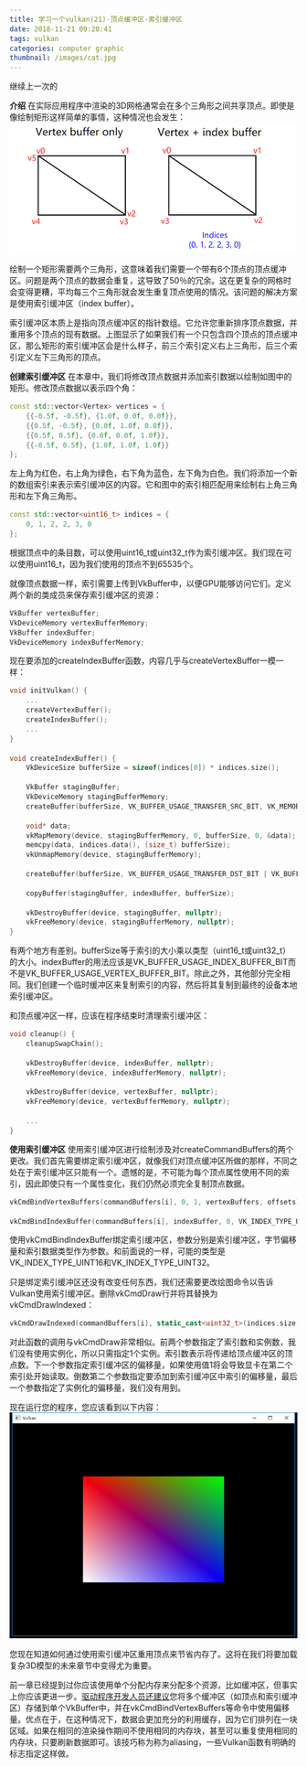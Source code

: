 ```yaml
---
title: 学习一个vulkan(21)-顶点缓冲区-索引缓冲区
date: 2018-11-21 09:20:41
tags: vulkan
categories: computer graphic
thumbnail: /images/cat.jpg
---
```

继续上一次的
<!-- more -->
<b>介绍</b>
在实际应用程序中渲染的3D网格通常会在多个三角形之间共享顶点。即使是像绘制矩形这样简单的事情，这种情况也会发生：
![](学习一个vulkan-21-顶点缓冲区-索引缓冲区/1.png)

绘制一个矩形需要两个三角形，这意味着我们需要一个带有6个顶点的顶点缓冲区。问题是两个顶点的数据会重复，这导致了50％的冗余。这在更复杂的网格时会变得更糟，平均每三个三角形就会发生重复顶点使用的情况。该问题的解决方案是使用索引缓冲区（index buffer）。

索引缓冲区本质上是指向顶点缓冲区的指针数组。它允许您重新排序顶点数据，并重用多个顶点的现有数据。上图显示了如果我们有一个只包含四个顶点的顶点缓冲区，那么矩形的索引缓冲区会是什么样子，前三个索引定义右上三角形，后三个索引定义左下三角形的顶点。

<b>创建索引缓冲区</b>
在本章中，我们将修改顶点数据并添加索引数据以绘制如图中的矩形。修改顶点数据以表示四个角：
```cpp
const std::vector<Vertex> vertices = {
    {{-0.5f, -0.5f}, {1.0f, 0.0f, 0.0f}},
    {{0.5f, -0.5f}, {0.0f, 1.0f, 0.0f}},
    {{0.5f, 0.5f}, {0.0f, 0.0f, 1.0f}},
    {{-0.5f, 0.5f}, {1.0f, 1.0f, 1.0f}}
};
```
左上角为红色，右上角为绿色，右下角为蓝色，左下角为白色。我们将添加一个新的数组索引来表示索引缓冲区的内容。它和图中的索引相匹配用来绘制右上角三角形和左下角三角形。
```cpp
const std::vector<uint16_t> indices = {
    0, 1, 2, 2, 3, 0
};
```
根据顶点中的条目数，可以使用uint16_t或uint32_t作为索引缓冲区。我们现在可以使用uint16_t，因为我们使用的顶点不到65535个。

就像顶点数据一样，索引需要上传到VkBuffer中，以便GPU能够访问它们。定义两个新的类成员来保存索引缓冲区的资源：
```cpp
VkBuffer vertexBuffer;
VkDeviceMemory vertexBufferMemory;
VkBuffer indexBuffer;
VkDeviceMemory indexBufferMemory;
```
现在要添加的createIndexBuffer函数，内容几乎与createVertexBuffer一模一样：
```cpp
void initVulkan() {
    ...
    createVertexBuffer();
    createIndexBuffer();
    ...
}

void createIndexBuffer() {
    VkDeviceSize bufferSize = sizeof(indices[0]) * indices.size();

    VkBuffer stagingBuffer;
    VkDeviceMemory stagingBufferMemory;
    createBuffer(bufferSize, VK_BUFFER_USAGE_TRANSFER_SRC_BIT, VK_MEMORY_PROPERTY_HOST_VISIBLE_BIT | VK_MEMORY_PROPERTY_HOST_COHERENT_BIT, stagingBuffer, stagingBufferMemory);

    void* data;
    vkMapMemory(device, stagingBufferMemory, 0, bufferSize, 0, &data);
    memcpy(data, indices.data(), (size_t) bufferSize);
    vkUnmapMemory(device, stagingBufferMemory);

    createBuffer(bufferSize, VK_BUFFER_USAGE_TRANSFER_DST_BIT | VK_BUFFER_USAGE_INDEX_BUFFER_BIT, VK_MEMORY_PROPERTY_DEVICE_LOCAL_BIT, indexBuffer, indexBufferMemory);

    copyBuffer(stagingBuffer, indexBuffer, bufferSize);

    vkDestroyBuffer(device, stagingBuffer, nullptr);
    vkFreeMemory(device, stagingBufferMemory, nullptr);
}
```
有两个地方有差别。bufferSize等于索引的大小乘以类型（uint16_t或uint32_t）的大小。indexBuffer的用法应该是VK_BUFFER_USAGE_INDEX_BUFFER_BIT而不是VK_BUFFER_USAGE_VERTEX_BUFFER_BIT。除此之外，其他部分完全相同。我们创建一个临时缓冲区来复制索引的内容，然后将其复制到最终的设备本地索引缓冲区。

和顶点缓冲区一样，应该在程序结束时清理索引缓冲区：
```cpp
void cleanup() {
    cleanupSwapChain();

    vkDestroyBuffer(device, indexBuffer, nullptr);
    vkFreeMemory(device, indexBufferMemory, nullptr);

    vkDestroyBuffer(device, vertexBuffer, nullptr);
    vkFreeMemory(device, vertexBufferMemory, nullptr);

    ...
}
```

<b>使用索引缓冲区</b>
使用索引缓冲区进行绘制涉及对createCommandBuffers的两个更改。我们首先需要绑定索引缓冲区，就像我们对顶点缓冲区所做的那样，不同之处在于索引缓冲区只能有一个。遗憾的是，不可能为每个顶点属性使用不同的索引，因此即使只有一个属性变化，我们仍然必须完全复制顶点数据。
```cpp
vkCmdBindVertexBuffers(commandBuffers[i], 0, 1, vertexBuffers, offsets);

vkCmdBindIndexBuffer(commandBuffers[i], indexBuffer, 0, VK_INDEX_TYPE_UINT16);
```
使用vkCmdBindIndexBuffer绑定索引缓冲区，参数分别是索引缓冲区，字节偏移量和索引数据类型作为参数。和前面说的一样，可能的类型是VK_INDEX_TYPE_UINT16和VK_INDEX_TYPE_UINT32。

只是绑定索引缓冲区还没有改变任何东西，我们还需要更改绘图命令以告诉Vulkan使用索引缓冲区。删除vkCmdDraw行并将其替换为vkCmdDrawIndexed：
```cpp
vkCmdDrawIndexed(commandBuffers[i], static_cast<uint32_t>(indices.size()), 1, 0, 0, 0);
```
对此函数的调用与vkCmdDraw非常相似。前两个参数指定了索引数和实例数，我们没有使用实例化，所以只需指定1个实例。索引数表示将传递给顶点缓冲区的顶点数。下一个参数指定索引缓冲区的偏移量，如果使用值1将会导致显卡在第二个索引处开始读取。倒数第二个参数指定要添加到索引缓冲区中索引的偏移量，最后一个参数指定了实例化的偏移量，我们没有用到。

现在运行您的程序，您应该看到以下内容：
![](学习一个vulkan-21-顶点缓冲区-索引缓冲区/2.png)

您现在知道如何通过使用索引缓冲区重用顶点来节省内存了。这将在我们将要加载复杂3D模型的未来章节中变得尤为重要。

前一章已经提到过你应该使用单个分配内存来分配多个资源，比如缓冲区，但事实上你应该更进一步。[驱动程序开发人员还建议](https://developer.nvidia.com/vulkan-memory-management)您将多个缓冲区（如顶点和索引缓冲区）存储到单个VkBuffer中，并在vkCmdBindVertexBuffers等命令中使用偏移量。优点在于，在这种情况下，数据会更加充分的利用缓存，因为它们排列在一块区域。如果在相同的渲染操作期间不使用相同的内存块，甚至可以重复使用相同的内存块，只要刷新数据即可。该技巧称为称为aliasing，一些Vulkan函数有明确的标志指定这样做。










































































































































































